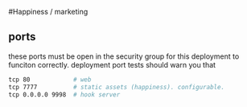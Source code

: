 
#Happiness / marketing

## ports

these ports must be open in the security group for this deployment to funciton correctly.
deployment port tests should warn you that

```sh
tcp 80            # web
tcp 7777          # static assets (happiness). configurable.
tcp 0.0.0.0 9998  # hook server
```



